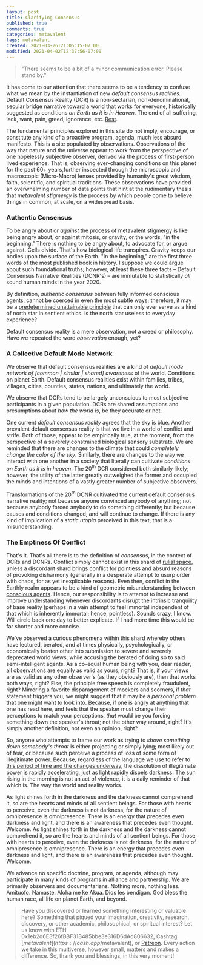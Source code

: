 ```yaml
---
layout: post
title: Clarifying Consensus
published: true
comments: true
categories: metavalent
tags: metavalent
created: 2021-03-26T21:05:15-07:00
modified: 2021-04-02T12:37:56-07:00
---
```


> "There seems to be a bit of a minor communication error. Please stand by."

It has come to our attention that there seems to be a tendency to confuse what we mean by the instantiation of new *default consensus realities.* Default Consensus Reality (DCR) is a non-sectarian, non-denominational, secular bridge narrative toward a world that works for everyone, historically suggested as conditions *on Earth as it is in Heaven.* The end of all suffering, lack, want, pain, greed, ignorance, etc. [Rest](https://a.co/d/fpNEdGb).

The fundamental principles explored in this site do not imply, encourage, or constitute any kind of a proactive program, agenda, much less absurd manifesto. This is a site populated by observations. Observations of the way that nature and the universe appear to work from the perspective of one hopelessly subjective observer, derived via the process of first-person lived experience. That is, observing ever-changing conditions on this planet for the past 60+ years,further inspected through the microscopic and macroscopic (Micro-Macro) lenses provided by humanity's great wisdom, faith, scientific, and spiritual traditions. These observations have provided an overwhelming number of data points that hint at the rudimentary thesis that *metavalent stigmergy* is the process by which people come to believe things in common, at scale, on a widespread basis.

### Authentic Consensus

To be angry about or *against* the process of metavalent stigmergy is like being angry about, or against mitosis, or gravity, or the words, "in the beginning." There is nothing to be angry about, to advocate for, or argue against. Cells divide. That's how biological life transpires. Gravity keeps our bodies upon the surface of the Earth. "In the beginning," are the first three words of the most published book in history. I suppose we could argue about such foundational truths; however, at least these three facts &ndash; Default Consensus Narrative Realities (DCNR's) &ndash; are immutable to statistically *all* sound human minds in the year 2020.

By definition, *authentic consensus* between fully informed conscious agents, cannot be coerced in even the most subtle ways; therefore, it may be a [predetermined unattainable principle](https://a.co/d/j5deBEu) that can only ever serve as a kind of north star in sentient ethics. Is the north star useless to everyday experience?

Default consensus reality is a mere observation, not a creed or philosophy. Have we repeated the word *observation* enough, yet?

### A Collective Default Mode Network

We observe that default consensus realities are a kind of *default mode network of \[common \| similar \| shared\] awareness* of the world. Conditions on planet Earth. Default consensus realities exist within families, tribes, villages, cities, counties, states, nations, and ultimately the world.

We observe that DCRs tend to be largely unconscious to most subjective participants in a given population. DCRs are shared assumptions and presumptions about *how the world is*, be they accurate or not.

One current *default consensus reality* agrees that the sky is blue. Another prevalent default consensus reality is that we live in a world of conflict and strife. Both of those, appear to be empirically true, at the moment, from the perspective of a severely constrained biological sensory substrate. We are reminded that there are changes to the climate that could *completely change the color of the sky*. Similarly, there are changes to the way we interact with one another in a society that literally can cultivate *conditions on Earth as it is in heaven*. The 20<sup>th</sup> DCR considered both similarly likely; however, the utility of the latter greatly outweighed the former and occupied the minds and intentions of a vastly greater number of subjective observers.

Transformations of the 20<sup>th</sup> DCNR cultivated the current default consensus narrative reality; not because anyone convinced anybody of anything; not because anybody forced anybody to do something differently; but because causes and conditions changed, and will continue to change. If there is any kind of implication of a *static utopia* perceived in this text, that is a misunderstanding.

### The Emptiness Of Conflict

That's it. That's all there is to the definition of *consensus*, in the context of DCRs and DCNRs. Conflict simply cannot exist in this shard of [rulial space](https://writings.stephenwolfram.com/2021/11/the-concept-of-the-ruliad/), unless a discordant shard brings conflict for pointless and absurd reasons of provoking disharmony (generally in a desperate attempt to usurp order with chaos, for as yet inexplicable reasons). Even then, conflict in the Earthly realm appears to be a kind of geometric misunderstanding between [conscious agents](hhttps://metavalent.com/metavalent/2024/02/25/12-12-12-PHY-Headset.html). Hence, our responsibility is to attempt to increase and improve understanding whenever discordants disrupt the intrinsic tranquility of base reality (perhaps in a vain attempt to feel immortal independent of that which is inherently immortal; hence, pointless). Sounds crazy, I know. Will circle back one day to better explicate. If I had more time this would be far shorter and more concise.

We've observed a curious phenomena within this shard whereby others have lectured, berated, and at times physically, psychologically, or economically beaten other into submission to severe and severely deprecated world views, while accusing the berated of doing so to said semi-intelligent agents. As a co-equal human being with you, dear reader, all observations are equally as valid as yours, right? That is, if your views are as valid as any other observer's (as they obviously are), then that works both ways, right? Else, the principle free speech is completely fraudulent, right? Mirroring a favorite disparagement of mockers and scorners, if *that* statement triggers you, we might suggest that it may be a *personal problem* that one might want to look into. Because, if one is angry at anything that one has read here, and feels that the speaker must change their perceptions to match your perceptions, *that* would be you forcing something down the speaker's throat; not the other way around, right? It's simply another definition, not even an opinion, right?

So, anyone who attempts to frame our work as trying to *shove something down somebody's throat* is either projecting or simply lying; most likely out of fear, or because such perceive a process of loss of some form of illegitimate power. Because, regardless of the language we use to refer to [this period of time and the changes underway](https://metavalent.com/metavalent/2021/03/27/07-25-50-Spelunking-Equality.html), the dissolution of illegitimate power is rapidly accelerating, just as light rapidly dispels darkness. The sun rising in the morning is not an act of violence, it is a daily reminder of that which is. The way the world and reality works.

As light shines forth in the darkness and the darkness cannot comprehend it, so are the hearts and minds of all sentient beings. For those with hearts to perceive, even the darkness is not darkness, for the nature of omnipresence is omnipresence. There is an energy that precedes even darkness and light, and there is an awareness that precedes even thought. Welcome.
As light shines forth in the darkness and the darkness cannot comprehend it, so are the hearts and minds of all sentient beings. For those with hearts to perceive, even the darkness is not darkness, for the nature of omnipresence is omnipresence. There is an energy that precedes even darkness and light, and there is an awareness that precedes even thought. Welcome.

We advance no specific doctrine, program, or agenda, although may participate in many kinds of programs in alliance and partnership. We are primarily observers and documentarians. Nothing more, nothing less. Amituofo. Namaste. Aloha me ke Akua. Dios les bendigan. God bless the human race, all life on planet Earth, and beyond.

> Have you discovered or learned something interesting or valuable here? Something that piqued your imagination, creativity, research, discovery, or other academic, philosophical, or spiritual interest? Let us know with ETH 0x1eb2d6E3f26fBBF31B485bbe3e316D6dAd806632, Cashtag [$metavalent](https://cash.app/$metavalent), or [Patreon](https://patreon.com/metavalent). Every action we take in this multiverse, however small, matters and makes a difference. So, thank you and blessings, in this very moment!